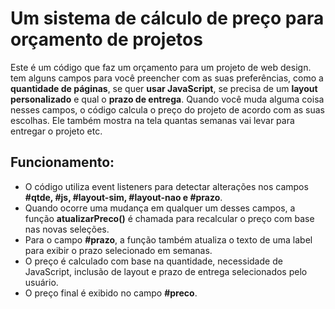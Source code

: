 # Um sistema de cálculo de preço para orçamento de projetos

Este é um código que faz um orçamento para um projeto de web design. tem alguns campos para você preencher com as suas preferências, como a **quantidade de páginas**, se quer **usar JavaScript**, se precisa de um **layout personalizado** e qual o **prazo de entrega**.
Quando você muda alguma coisa nesses campos, o código calcula o preço do projeto de acordo com as suas escolhas. Ele também mostra na tela quantas semanas vai levar para entregar o projeto etc.


## Funcionamento:

- O código utiliza event listeners para detectar alterações nos campos **#qtde, #js, #layout-sim, #layout-nao e #prazo**.
- Quando ocorre uma mudança em qualquer um desses campos, a função **atualizarPreco()** é chamada para recalcular o preço com base nas novas seleções.
- Para o campo **#prazo**, a função também atualiza o texto de uma label para exibir o prazo selecionado em semanas.
- O preço é calculado com base na quantidade, necessidade de JavaScript, inclusão de layout e prazo de entrega selecionados pelo usuário.
- O preço final é exibido no campo **#preco**.
